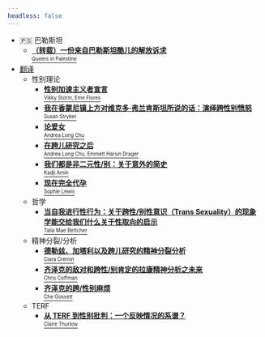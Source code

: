 ```yaml
---
headless: false
---
```


- 🇵🇸 巴勒斯坦
  - [**（转载）一份来自巴勒斯坦酷儿的解放诉求** <br/><sup><sub>Queers in Palestine</sub></sup>](/docs/palestine/queer_lib_palestine.md)
- [翻译](/docs/translated)
  - 性别理论
    - [**性别加速主义者宣言** <br/><sup><sub>Vikky Storm, Eme Flores</sub></sup>](/docs/translated/gender-accelerationist-manifesto)
    - [**我在香蒙尼镇上方对维克多·弗兰肯斯坦所说的话：演绎跨性别愤怒** <br/><sup><sub>Susan Stryker</sub></sup>](/docs/translated/my-words-to-victor-frankenstein)
    - [**论爱女** <br/><sup><sub>Andrea Long Chu</sub></sup>](/docs/translated/on-liking-women)
    - [**在跨儿研究之后** <br/><sup><sub>Andrea Long Chu, Emmett Harsin Drager</sub></sup>](/docs/translated/after_trans_studies)
    - [**我们都是非二元性/别：关于意外的简史** <br/><sup><sub>Kadji Amin</sub></sup>](/docs/translated/we_are_all_nonbinary)
    - [**现在完全代孕** <br/><sup><sub>Sophie Lewis</sub></sup>](/docs/translated/full_surrogacy_now)
  - 哲学
    - [**当自我进行性行为：关于跨性/别性意识（Trans Sexuality）的现象学能交给我们什么关于性取向的启示** <br/><sup><sub>Talia Mae Bettcher</sub></sup>](/docs/translated/philosophy/trans_orientation)
  - 精神分裂/分析
    - [**德勒兹、加塔利以及跨儿研究的精神分裂分析** <br/><sup><sub>Ciara Cremin</sub></sup>](/docs/translated/deleuze-guattari-and-the-schizoanalysis-of-trans-studies)
    - [**齐泽克的敌对和跨性/别肯定的拉康精神分析之未来** <br/><sup><sub>Chris Coffman</sub></sup>](/docs/translated/zizeks_antagonism)
    - [**齐泽克的跨/性别麻烦** <br/><sup><sub>Che Gossett</sub></sup>](/docs/translated/zizek_transtrouble)
  - TERF
    - [**从 TERF 到性别批判：一个反映情况的系谱？** <br/><sup><sub>Claire Thurlow</sub></sup>](/docs/translated/from-terf-to-gender-critical-a-telling-genealogy)
<!--[口述史](/docs/oral_history/)--> 
